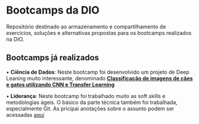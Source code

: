 # Bootcamps da DIO

Repositório destinado ao armazenamento e compartilhamento de exercícios, soluções e alternativas propostas para os bootcamps realizados na DIO.

## Bootcamps já realizados

• **Ciência de Dados**: Neste bootcamp foi desenvolvido um projeto de Deep Leaning muito interessante, denominado **[Classificação de imagens de cães e gatos utilizando CNN e Transfer Learning](https://github.com/tiagotff/DIO/blob/main/Ciencia_de_Dados_Unimed_BH/Modulo_5_Machine_Learning/desafios/Projeto_de_Transfer_Learning_em_Python/Classificacao_de_imagens_de_caes_e_gatos_utilizando_CNN_e_Transfer_Learning.ipynb)**

• **Liderança**: Neste bootcamp foi trabalhado muito as soft skills e metodologias ágeis. O básico da parte técnica também foi trabalhada, especialmente Git. As pricipai anotações sobre o assunto podem ser acessadas [aqui](https://github.com/tiagotff/DIO/blob/main/Lideranca_Trainee_Carrefour/desafio/Introducao_Git_e_GitHub/Comandos_Git_Dio.txt)
